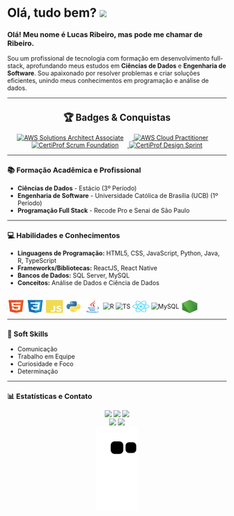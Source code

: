 <h1 align="left">Olá, tudo bem? <img src="https://raw.githubusercontent.com/kaueMarques/kaueMarques/master/hi.gif" width="30px"></h1>

### Olá! Meu nome é Lucas Ribeiro, mas pode me chamar de Ribeiro.

Sou um profissional de tecnologia com formação em desenvolvimento full-stack, aprofundando meus estudos em **Ciências de Dados** e **Engenharia de Software**. Sou apaixonado por resolver problemas e criar soluções eficientes, unindo meus conhecimentos em programação e análise de dados.


---


<h2 align="center">🏆 Badges & Conquistas</h2>

<p align="center">
  <a href="https://www.credly.com/badges/fae42e2c-553d-4123-9dbf-ccb8a6e0eb5c/public_url" target="_blank">
    <img src="https://images.credly.com/size/200x200/images/8e8ef5a7-02a4-4c7b-8a9e-37998e9e41e3/image.png" alt="AWS Solutions Architect Associate" width="120" style="margin-right: 20px;"/>
  </a>
  <a href="https://www.credly.com/earner/earned/badge/94267d1b-5272-4e61-9a4c-08f0f33130e3" target="_blank">
    <img src="https://images.credly.com/size/200x200/images/5e3b31d8-5f5b-4f87-ae41-07a3a5110d2a/image.png" alt="AWS Cloud Practitioner" width="120" style="margin-right: 20px;"/>
  </a>
  <a href="https://www.credly.com/badges" target="_blank">
    <img src="https://images.credly.com/size/200x200/images/1cc7cf49-54b3-4b5b-9dc8-4ec1d4a1f3cf/image.png" alt="CertiProf Scrum Foundation" width="120" style="margin-right: 20px;"/>
  </a>
  <a href="https://www.credly.com/badges" target="_blank">
    <img src="https://images.credly.com/size/200x200/images/56f4fa73-dad5-4cc4-b3e5-5eae1d8a3f6e/image.png" alt="CertiProf Design Sprint" width="120"/>
  </a>
</p>

---

### 📚 Formação Acadêmica e Profissional

* **Ciências de Dados** - Estácio (3º Período)
* **Engenharia de Software** - Universidade Católica de Brasília (UCB) (1º Período)
* **Programação Full Stack** - Recode Pro e Senai de São Paulo

---

### 💻 Habilidades e Conhecimentos

* **Linguagens de Programação:** HTML5, CSS, JavaScript, Python, Java, R, TypeScript
* **Frameworks/Bibliotecas:** ReactJS, React Native
* **Bancos de Dados:** SQL Server, MySQL
* **Conceitos:** Análise de Dados e Ciência de Dados

<div style="display: inline_block"><br>
  <img align="center" alt="HTML" height="30" width="40" src="https://raw.githubusercontent.com/devicons/devicon/master/icons/html5/html5-original.svg">
  <img align="center" alt="CSS" height="30" width="40" src="https://raw.githubusercontent.com/devicons/devicon/master/icons/css3/css3-original.svg">
  <img align="center" alt="Js" height="30" width="40" src="https://raw.githubusercontent.com/devicons/devicon/master/icons/javascript/javascript-plain.svg">
  <img align="center" alt="Python" height="30" width="40" src="https://raw.githubusercontent.com/devicons/devicon/master/icons/python/python-original.svg">
  <img align="center" alt="Java" height="30" width="40" src="https://raw.githubusercontent.com/devicons/devicon/master/icons/java/java-original.svg">
  <img align="center" alt="R" height="30" width="40" src="https://cdn.jsdelivr.net/gh/devicons/devicon/icons/r/r-original.svg">
  <img align="center" alt="TS" height="30" width="40" src="https://cdn.jsdelivr.net/gh/devicons/devicon/icons/typescript/typescript-original.svg" />
  <img align="center" alt="React" height="30" width="40" src="https://raw.githubusercontent.com/devicons/devicon/master/icons/react/react-original.svg">
  <img align="center" alt="MySQL" height="30" width="40" src="https://cdn.jsdelivr.net/gh/devicons/devicon/icons/mysql/mysql-original-wordmark.svg" />
  <img align="center" alt="NodeJS" height="30" width="40" src="https://raw.githubusercontent.com/devicons/devicon/master/icons/nodejs/nodejs-original.svg">
</div>

---

### 🧠 Soft Skills

* Comunicação
* Trabalho em Equipe
* Curiosidade e Foco
* Determinação

---

### 📊 Estatísticas e Contato

<div align="center">
  <a href="mailto:lucasrgsilva99@gmail.com"><img src="https://img.shields.io/badge/-Gmail-%23333?style=for-the-badge&logo=gmail&logoColor=white" target="_blank"></a>
  <a href="https://www.linkedin.com/in/lucasrgs" target="_blank"><img src="https://img.shields.io/badge/-LinkedIn-%230077B5?style=for-the-badge&logo=linkedin&logoColor=white" target="_blank"></a>
  <a href="https://beacons.ai/lucas_ribeiro" target="_blank"><img src="https://img.shields.io/badge/website-000000?style=for-the-badge&logo=About.me&logoColor=white" target="_blank"></a>
</div>

<div align="center">
  <img height="180em" src="https://github-readme-stats.vercel.app/api?username=lucasribeiro&show_icons=true&theme=dark&include_all_commits=true&count_private=true"/>
  <img height="180em" src="https://github-readme-stats.vercel.app/api/top-langs/?username=lucasribeiro&layout=compact&langs_count=7&theme=dark"/>
</div>

<div align="center">
  <img src="https://github.com/rafaballerini/rafaballerini/blob/output/github-contribution-grid-snake.svg" alt="Snake animation">
</div>
